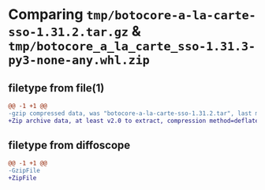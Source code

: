 # Comparing `tmp/botocore-a-la-carte-sso-1.31.2.tar.gz` & `tmp/botocore_a_la_carte_sso-1.31.3-py3-none-any.whl.zip`

## filetype from file(1)

```diff
@@ -1 +1 @@
-gzip compressed data, was "botocore-a-la-carte-sso-1.31.2.tar", last modified: Wed Jul 12 01:44:56 2023, max compression
+Zip archive data, at least v2.0 to extract, compression method=deflate
```

## filetype from diffoscope

```diff
@@ -1 +1 @@
-GzipFile
+ZipFile
```

